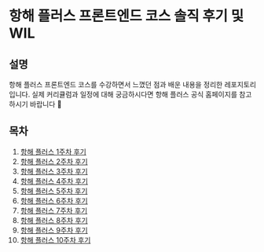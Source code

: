 # 항해 플러스 프론트엔드 코스 솔직 후기 및 WIL

## 설명

항해 플러스 프론트엔드 코스를 수강하면서 느꼈던 점과 배운 내용을 정리한 레포지토리입니다.
실제 커리큘럼과 일정에 대해 궁금하시다면 항해 플러스 공식 홈페이지를 참고하시기 바랍니다 🙇

## 목차

1. [항해 플러스 1주차 후기](https://github.com/CodyMan0/hanghae-plus/blob/main/spa-without-framework.md)
2. [항해 플러스 2주차 후기](https://github.com/CodyMan0/hanghae-plus/blob/main/virtual-dom.md)
3. [항해 플러스 3주차 후기](https://github.com/CodyMan0/hanghae-plus/blob/main/react-beyond-the-basic.md)
4. [항해 플러스 4주차 후기](https://github.com/CodyMan0/hanghae-plus/blob/main/cleancode.md)
5. [항해 플러스 5주차 후기](https://github.com/CodyMan0/hanghae-plus/blob/main/memorial.md)
6. [항해 플러스 6주차 후기](https://github.com/CodyMan0/hanghae-plus/blob/main/apply-fsd-in-the-project-1.md)
7. [항해 플러스 7주차 후기](https://github.com/CodyMan0/hanghae-plus/blob/main/test-code.md)
8. [항해 플러스 8주차 후기]()
9. [항해 플러스 9주차 후기](https://github.com/CodyMan0/hanghae-plus/blob/main/cdn-effects.md)
10. [항해 플러스 10주차 후기](https://github.com/CodyMan0/hanghae-plus/blob/main/10%EC%A3%BC%EC%B0%A8-%ED%9A%8C%EA%B3%A0.md)
